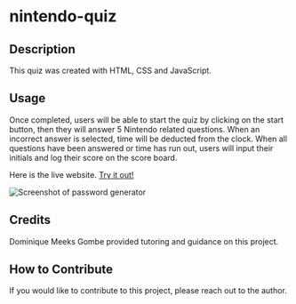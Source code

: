 # nintendo-quiz

## Description

This quiz was created with HTML, CSS and JavaScript.


## Usage

Once completed, users will be able to start the quiz by clicking on the start button, then they will answer 5 Nintendo related questions. When an incorrect answer is selected, time will be deducted from the clock. When all questions have been answered or time has run out, users will input their initials and log their score on the score board.

Here is the live website. [Try it out!](https://shanna-not-shawna.github.io/nintendo-quiz/)


![Screenshot of password generator](./assets/nintendoscreenshot.png)

## Credits

Dominique Meeks Gombe provided tutoring and guidance on this project.

## How to Contribute

If you would like to contribute to this project, please reach out to the author.